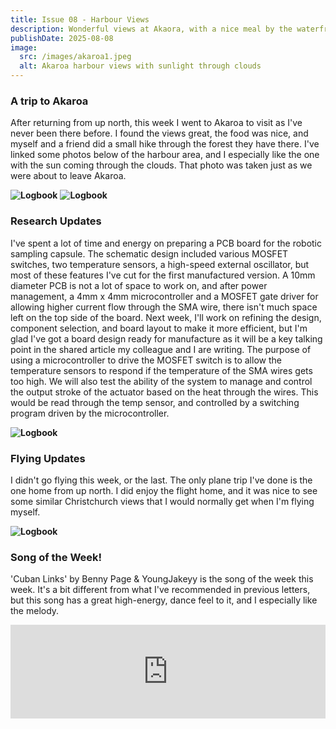 ```yaml
---
title: Issue 08 - Harbour Views
description: Wonderful views at Akaora, with a nice meal by the waterfront and a hike through the forest.
publishDate: 2025-08-08
image:
  src: /images/akaroa1.jpeg
  alt: Akaroa harbour views with sunlight through clouds
---
```


### A trip to Akaroa

After returning from up north, this week I went to Akaroa to visit as I've never been there before. I found the views great, the food was nice, and myself and a friend did a small hike through the forest they have there. I've linked some photos below of the harbour area, and I especially like the one with the sun coming through the clouds. That photo was taken just as we were about to leave Akaroa. 


**![Logbook](/images/akaroa1.jpeg)**
**![Logbook](/images/akaroa2.jpeg)**


### Research Updates

I've spent a lot of time and energy on preparing a PCB board for the robotic sampling capsule. The schematic design included various MOSFET switches, two temperature sensors, a high-speed external oscillator, but most of these features I've cut for the first manufactured version. A 10mm diameter PCB is not a lot of space to work on, and after power management, a 4mm x 4mm microcontroller and a MOSFET gate driver for allowing higher current flow through the SMA wire, there isn't much space left on the top side of the board. Next week, I'll work on refining the design, component selection, and board layout to make it more efficient, but I'm glad I've got a board design ready for manufacture as it will be a key talking point in the shared article my colleague and I are writing. The purpose of using a microcontroller to drive the MOSFET switch is to allow the temperature sensors to respond if the temperature of the SMA wires gets too high. We will also test the ability of the system to manage and control the output stroke of the actuator based on the heat through the wires. This would be read through the temp sensor, and controlled by a switching program driven by the microcontroller. 

**![Logbook](/images/pcb1.png)**

### Flying Updates

I didn't go flying this week, or the last. The only plane trip I've done is the one home from up north. I did enjoy the flight home, and it was nice to see some similar Christchurch views that I would normally get when I'm flying myself.

**![Logbook](/images/plane1.jpeg)**

### Song of the Week!

'Cuban Links' by Benny Page & YoungJakeyy is the song of the week this week. It's a bit different from what I've recommended in previous letters, but this song has a great high-energy, dance feel to it, and I especially like the melody. 

<iframe allow="autoplay *; encrypted-media *;" frameborder="0" height="150" style="width:100%;max-width:660px;overflow:hidden;background:transparent;" sandbox="allow-forms allow-popups allow-same-origin allow-scripts allow-storage-access-by-user-activation allow-top-navigation-by-user-activation" src="https://embed.music.apple.com/nz/album/cuban-links/1807312209?i=1807312211"></iframe>